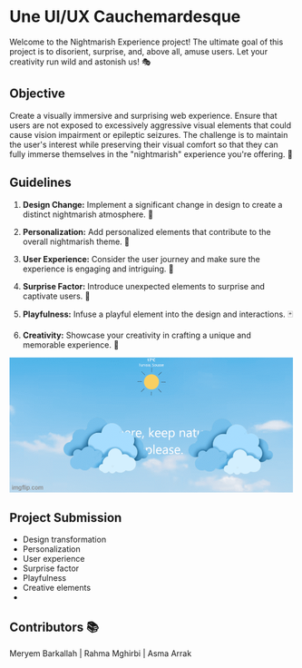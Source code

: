 # Une UI/UX Cauchemardesque

Welcome to the Nightmarish Experience project! The ultimate goal of this project is to disorient, surprise, and, above all, amuse users. Let your creativity run wild and astonish us! 🎭

## Objective

Create a visually immersive and surprising web experience. Ensure that users are not exposed to excessively aggressive visual elements that could cause vision impairment or epileptic seizures. The challenge is to maintain the user's interest while preserving their visual comfort so that they can fully immerse themselves in the "nightmarish" experience you're offering. 🚀

## Guidelines

1. **Design Change:** Implement a significant change in design to create a distinct nightmarish atmosphere. 🌌

2. **Personalization:** Add personalized elements that contribute to the overall nightmarish theme. 🎨

3. **User Experience:** Consider the user journey and make sure the experience is engaging and intriguing. 🤯

4. **Surprise Factor:** Introduce unexpected elements to surprise and captivate users. 🎉

5. **Playfulness:** Infuse a playful element into the design and interactions. 🃏

6. **Creativity:** Showcase your creativity in crafting a unique and memorable experience. 🌈

![pic](/pic/GIF.gif)

## Project Submission


- Design transformation
- Personalization
- User experience
- Surprise factor
- Playfulness
- Creative elements
- 
## Contributors 📚
Meryem Barkallah |
Rahma Mghirbi  |
Asma Arrak

